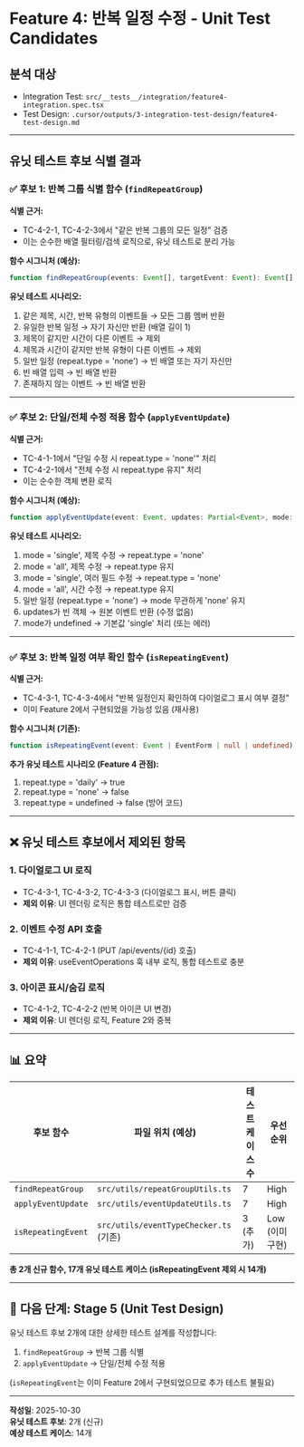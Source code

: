 # Feature 4: 반복 일정 수정 - Unit Test Candidates

## 분석 대상

- Integration Test: `src/__tests__/integration/feature4-integration.spec.tsx`
- Test Design: `.cursor/outputs/3-integration-test-design/feature4-test-design.md`

---

## 유닛 테스트 후보 식별 결과

### ✅ 후보 1: 반복 그룹 식별 함수 (`findRepeatGroup`)

**식별 근거:**

- TC-4-2-1, TC-4-2-3에서 "같은 반복 그룹의 모든 일정" 검증
- 이는 순수한 배열 필터링/검색 로직으로, 유닛 테스트로 분리 가능

**함수 시그니처 (예상):**

```typescript
function findRepeatGroup(events: Event[], targetEvent: Event): Event[];
```

**유닛 테스트 시나리오:**

1. 같은 제목, 시간, 반복 유형의 이벤트들 → 모든 그룹 멤버 반환
2. 유일한 반복 일정 → 자기 자신만 반환 (배열 길이 1)
3. 제목이 같지만 시간이 다른 이벤트 → 제외
4. 제목과 시간이 같지만 반복 유형이 다른 이벤트 → 제외
5. 일반 일정 (repeat.type = 'none') → 빈 배열 또는 자기 자신만
6. 빈 배열 입력 → 빈 배열 반환
7. 존재하지 않는 이벤트 → 빈 배열 반환

---

### ✅ 후보 2: 단일/전체 수정 적용 함수 (`applyEventUpdate`)

**식별 근거:**

- TC-4-1-1에서 "단일 수정 시 repeat.type = 'none'" 처리
- TC-4-2-1에서 "전체 수정 시 repeat.type 유지" 처리
- 이는 순수한 객체 변환 로직

**함수 시그니처 (예상):**

```typescript
function applyEventUpdate(event: Event, updates: Partial<Event>, mode: 'single' | 'all'): Event;
```

**유닛 테스트 시나리오:**

1. mode = 'single', 제목 수정 → repeat.type = 'none'
2. mode = 'all', 제목 수정 → repeat.type 유지
3. mode = 'single', 여러 필드 수정 → repeat.type = 'none'
4. mode = 'all', 시간 수정 → repeat.type 유지
5. 일반 일정 (repeat.type = 'none') → mode 무관하게 'none' 유지
6. updates가 빈 객체 → 원본 이벤트 반환 (수정 없음)
7. mode가 undefined → 기본값 'single' 처리 (또는 에러)

---

### ✅ 후보 3: 반복 일정 여부 확인 함수 (`isRepeatingEvent`)

**식별 근거:**

- TC-4-3-1, TC-4-3-4에서 "반복 일정인지 확인하여 다이얼로그 표시 여부 결정"
- 이미 Feature 2에서 구현되었을 가능성 있음 (재사용)

**함수 시그니처 (기존):**

```typescript
function isRepeatingEvent(event: Event | EventForm | null | undefined): boolean;
```

**추가 유닛 테스트 시나리오 (Feature 4 관점):**

1. repeat.type = 'daily' → true
2. repeat.type = 'none' → false
3. repeat.type = undefined → false (방어 코드)

---

## ❌ 유닛 테스트 후보에서 제외된 항목

### 1. 다이얼로그 UI 로직

- TC-4-3-1, TC-4-3-2, TC-4-3-3 (다이얼로그 표시, 버튼 클릭)
- **제외 이유**: UI 렌더링 로직은 통합 테스트로만 검증

### 2. 이벤트 수정 API 호출

- TC-4-1-1, TC-4-2-1 (PUT /api/events/{id} 호출)
- **제외 이유**: useEventOperations 훅 내부 로직, 통합 테스트로 충분

### 3. 아이콘 표시/숨김 로직

- TC-4-1-2, TC-4-2-2 (반복 아이콘 UI 변경)
- **제외 이유**: UI 렌더링 로직, Feature 2와 중복

---

## 📊 요약

| 후보 함수          | 파일 위치 (예상)                       | 테스트 케이스 수 | 우선순위        |
| ------------------ | -------------------------------------- | ---------------- | --------------- |
| `findRepeatGroup`  | `src/utils/repeatGroupUtils.ts`        | 7                | High            |
| `applyEventUpdate` | `src/utils/eventUpdateUtils.ts`        | 7                | High            |
| `isRepeatingEvent` | `src/utils/eventTypeChecker.ts` (기존) | 3 (추가)         | Low (이미 구현) |

**총 2개 신규 함수, 17개 유닛 테스트 케이스 (isRepeatingEvent 제외 시 14개)**

---

## 🎯 다음 단계: Stage 5 (Unit Test Design)

유닛 테스트 후보 2개에 대한 상세한 테스트 설계를 작성합니다:

1. `findRepeatGroup` → 반복 그룹 식별
2. `applyEventUpdate` → 단일/전체 수정 적용

(`isRepeatingEvent`는 이미 Feature 2에서 구현되었으므로 추가 테스트 불필요)

---

**작성일**: 2025-10-30  
**유닛 테스트 후보**: 2개 (신규)  
**예상 테스트 케이스**: 14개
